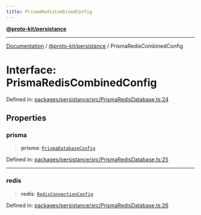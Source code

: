 ```yaml
---
title: PrismaRedisCombinedConfig
---
```


[**@proto-kit/persistance**](../README.md)

***

[Documentation](../../../README.md) / [@proto-kit/persistance](../README.md) / PrismaRedisCombinedConfig

# Interface: PrismaRedisCombinedConfig

Defined in: [packages/persistance/src/PrismaRedisDatabase.ts:24](https://github.com/proto-kit/framework/blob/4d6b3b6da51b3edee0fbf25ce72c1f59ec61e891/packages/persistance/src/PrismaRedisDatabase.ts#L24)

## Properties

### prisma

> **prisma**: [`PrismaDatabaseConfig`](PrismaDatabaseConfig.md)

Defined in: [packages/persistance/src/PrismaRedisDatabase.ts:25](https://github.com/proto-kit/framework/blob/4d6b3b6da51b3edee0fbf25ce72c1f59ec61e891/packages/persistance/src/PrismaRedisDatabase.ts#L25)

***

### redis

> **redis**: [`RedisConnectionConfig`](RedisConnectionConfig.md)

Defined in: [packages/persistance/src/PrismaRedisDatabase.ts:26](https://github.com/proto-kit/framework/blob/4d6b3b6da51b3edee0fbf25ce72c1f59ec61e891/packages/persistance/src/PrismaRedisDatabase.ts#L26)
